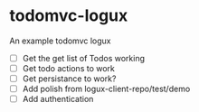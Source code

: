 # todomvc-logux

An example todomvc logux

- [ ] Get the get list of Todos working
- [ ] Get todo actions to work
- [ ] Get persistance to work?
- [ ] Add polish from logux-client-repo/test/demo
- [ ] Add authentication